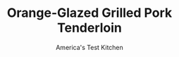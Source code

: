 ---
layout: ../../layouts/MarkdownPostLayout.astro
title: Orange-Glazed Grilled Pork Tenderloin
author: America's Test Kitchen
pubDate: 2023-03-15
description: "To get a zingy, bittersweet glaze on a moist, mild cut, concentrate!"
image_url: https://res.cloudinary.com/hksqkdlah/image/upload/ar_1:1,c_fill,dpr_2.0,f_auto,fl_lossy.progressive.strip_profile,g_faces:auto,q_auto:low,w_344/7639_sfs-orangeglazedporktenderloin-6-276780
tags: ["Main Courses","Pork","Grilling & Barbecue"]
calories: 
protein: 
carbohydrates: 
fats: 
fiber: 
ingredients: ["1/2 cup, orange marmalade","3 tablespoons, orange juice concentrate","1 1/2 tablespoons, fresh lemon juice, from one lemon","1 teaspoon, grated lemon zest","1 teaspoon, minced fresh thyme","1 , garlic clove, minced","2 pounds, pork tenderloins (2 loins total)","2 teaspoons, vegetable oil"]
serves: 6
time: "35 minutes"
instructions: ["SIMMER GLAZE Process marmalade, concentrate, lemon zest, lemon juice, thyme, and garlic in food processor until smooth. Simmer marmalade mixture in saucepan over medium heat until slightly thickened, about 3 minutes. Transfer ⅓ cup glaze to 13- by 9-inch pan; set aside.","GRILL PORK Pat pork dry with paper towels, then rub with oil and season with salt and pepper. Grill pork, covered, over hot fire until browned all over, about 8 minutes. Brush pork all over with half of remaining glaze and continue grilling, turning and glazing every 2 minutes, until meat registers 140 degrees, 4 to 8 minutes longer. Transfer pork to baking dish with glaze and roll to coat. Tent with foil and let rest 5 minutes. Slice and serve."]
nutrition: undefined
notes: "Lean pork tenderloin tends to stick on the grill. For an easy release, heat the grill, covered, on high for 15 minutes (5 minutes for charcoal) and scrape ad oil the grate before grilling."
---